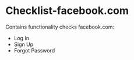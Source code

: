 # Checklist-facebook.com

Contains functionality checks facebook.com:
- Log In
- Sign Up
- Forgot Password
